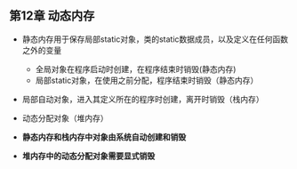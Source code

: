 ## 第12章 动态内存


+ 静态内存用于保存局部static对象，类的static数据成员，以及定义在任何函数之外的变量

    + 全局对象在程序启动时创建，在程序结束时销毁(静态内存)
    + 局部static对象，在使用之前分配，程序结束时销毁（静态内存）




+ 局部自动对象，进入其定义所在的程序时创建，离开时销毁（栈内存）

    

+ 动态分配对象（堆内存）




+ **静态内存和栈内存中对象由系统自动创建和销毁**
+ **堆内存中的动态分配对象需要显式销毁**